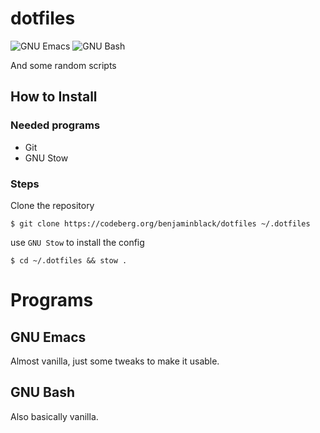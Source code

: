 # dotfiles

![GNU Emacs](https://img.shields.io/badge/GNU_Emacs-purple?logo=gnuemacs&logoColor=white)
![GNU Bash](https://img.shields.io/badge/Bash-black?logo=gnubash&logoColor=white)

And some random scripts

## How to Install

### Needed programs

 - Git
 - GNU Stow

### Steps

Clone the repository

```console
$ git clone https://codeberg.org/benjaminblack/dotfiles ~/.dotfiles
```

use `GNU Stow` to install the config

```console
$ cd ~/.dotfiles && stow .
```

# Programs

## GNU Emacs

Almost vanilla, just some tweaks to make it usable.

## GNU Bash

Also basically vanilla.
